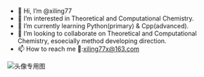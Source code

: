 - 👋 Hi, I’m @xiling77
- 👀 I’m interested in Theoretical and Computational Chemistry.
- 🌱 I’m currently learning Python(primary) & Cpp(advanced).
- 💞️ I’m looking to collaborate on Theoretical and Computational Chemistry, esoecially method developing direction.
- 📫 How to reach me 📧:xiling77x@163.com

![头像专用图](https://github.com/xiling77/xiling77/assets/117911695/68a7dc53-5f5e-466d-9e58-4577cf441814)
